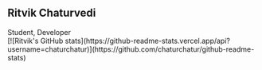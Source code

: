 ## Ritvik Chaturvedi
<p></p>
Student, Developer <br/>
[![Ritvik's GitHub stats](https://github-readme-stats.vercel.app/api?username=chaturchatur)](https://github.com/chaturchatur/github-readme-stats)
